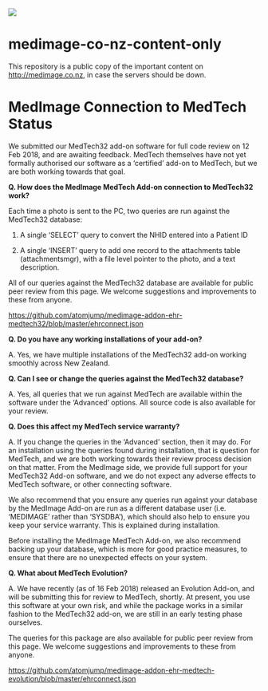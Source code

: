 <img src="https://atomjump.com/images/logo80.png">



# medimage-co-nz-content-only
This repository is a public copy of the important content on http://medimage.co.nz,  in case the servers should be down.


# MedImage Connection to MedTech Status


We submitted our MedTech32 add-on software for full code review on 12 Feb 2018, and are awaiting feedback. MedTech themselves have not yet formally authorised our software as a ‘certified’ add-on to MedTech, but we are both working towards that goal.

 

__Q. How does the MedImage MedTech Add-on connection to MedTech32 work?__

Each time a photo is sent to the PC, two queries are run against the MedTech32 database:

1. A single ‘SELECT’ query to convert the NHID entered into a Patient ID

2. A single ‘INSERT’ query to add one record to the attachments table (attachmentsmgr), with a file level pointer to the photo, and a text description.

All of our queries against the MedTech32 database are available for public peer review from this page. We welcome suggestions and improvements to these from anyone.

https://github.com/atomjump/medimage-addon-ehr-medtech32/blob/master/ehrconnect.json
 

__Q. Do you have any working installations of your add-on?__

A. Yes, we have multiple installations of the MedTech32 add-on working smoothly across New Zealand.

 

__Q. Can I see or change the queries against the MedTech32 database?__

A. Yes, all queries that we run against MedTech are available within the software under the ‘Advanced’ options. All source code is also available for your review.

 

__Q. Does this affect my MedTech service warranty?__

A. If you change the queries in the ‘Advanced’ section, then it may do. For an installation using the queries found during installation, that is question for MedTech, and we are both working towards their review process decision on that matter.  From the MedImage side, we provide full support for your MedTech32 Add-on software, and we do not expect any adverse effects to MedTech software, or other connecting software.

We also recommend that you ensure any queries run against your database by the MedImage Add-on are run as a different database user (i.e. ‘MEDIMAGE’ rather than ‘SYSDBA’), which should also help to ensure you keep your service warranty. This is explained during installation.

Before installing the MedImage MedTech Add-on, we also recommend backing up your database, which is more for good practice measures, to ensure that there are no unexpected effects on your system.

 

__Q. What about MedTech Evolution?__

A. We have recently (as of 16 Feb 2018) released an Evolution Add-on, and will be submitting this for review to MedTech, shortly. At present, you use this software at your own risk, and while the package works in a similar fashion to the MedTech32 add-on, we are still in an early testing phase ourselves.

The queries for this package are also available for public peer review from this page. We welcome suggestions and improvements to these from anyone.

https://github.com/atomjump/medimage-addon-ehr-medtech-evolution/blob/master/ehrconnect.json
